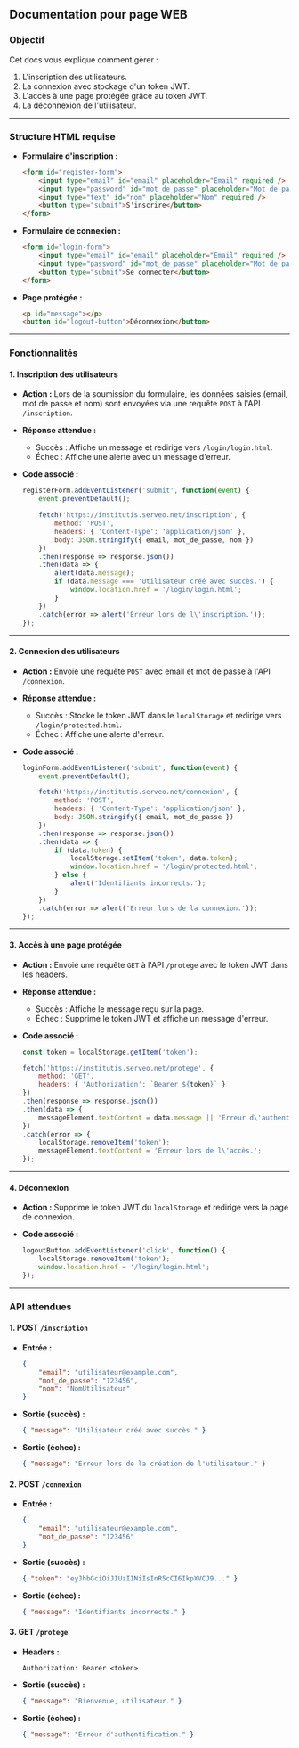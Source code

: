 ## Documentation pour page WEB

### Objectif
Cet docs vous explique comment gèrer :
1. L'inscription des utilisateurs.
2. La connexion avec stockage d'un token JWT.
3. L'accès à une page protégée grâce au token JWT.
4. La déconnexion de l'utilisateur.

---

### Structure HTML requise

- **Formulaire d'inscription :**
  ```html
  <form id="register-form">
      <input type="email" id="email" placeholder="Email" required />
      <input type="password" id="mot_de_passe" placeholder="Mot de passe" required />
      <input type="text" id="nom" placeholder="Nom" required />
      <button type="submit">S'inscrire</button>
  </form>
  ```

- **Formulaire de connexion :**
  ```html
  <form id="login-form">
      <input type="email" id="email" placeholder="Email" required />
      <input type="password" id="mot_de_passe" placeholder="Mot de passe" required />
      <button type="submit">Se connecter</button>
  </form>
  ```

- **Page protégée :**
  ```html
  <p id="message"></p>
  <button id="logout-button">Déconnexion</button>
  ```

---

### Fonctionnalités

#### 1. **Inscription des utilisateurs**
- **Action :** Lors de la soumission du formulaire, les données saisies (email, mot de passe et nom) sont envoyées via une requête `POST` à l'API `/inscription`.
- **Réponse attendue :**
  - Succès : Affiche un message et redirige vers `/login/login.html`.
  - Échec : Affiche une alerte avec un message d'erreur.

- **Code associé :**
  ```javascript
  registerForm.addEventListener('submit', function(event) {
      event.preventDefault();

      fetch('https://institutis.serveo.net/inscription', {
          method: 'POST',
          headers: { 'Content-Type': 'application/json' },
          body: JSON.stringify({ email, mot_de_passe, nom })
      })
      .then(response => response.json())
      .then(data => {
          alert(data.message);
          if (data.message === 'Utilisateur créé avec succès.') {
              window.location.href = '/login/login.html';
          }
      })
      .catch(error => alert('Erreur lors de l\'inscription.'));
  });
  ```

---

#### 2. **Connexion des utilisateurs**
- **Action :** Envoie une requête `POST` avec email et mot de passe à l'API `/connexion`.
- **Réponse attendue :**
  - Succès : Stocke le token JWT dans le `localStorage` et redirige vers `/login/protected.html`.
  - Échec : Affiche une alerte d'erreur.

- **Code associé :**
  ```javascript
  loginForm.addEventListener('submit', function(event) {
      event.preventDefault();

      fetch('https://institutis.serveo.net/connexion', {
          method: 'POST',
          headers: { 'Content-Type': 'application/json' },
          body: JSON.stringify({ email, mot_de_passe })
      })
      .then(response => response.json())
      .then(data => {
          if (data.token) {
              localStorage.setItem('token', data.token);
              window.location.href = '/login/protected.html';
          } else {
              alert('Identifiants incorrects.');
          }
      })
      .catch(error => alert('Erreur lors de la connexion.'));
  });
  ```

---

#### 3. **Accès à une page protégée**
- **Action :** Envoie une requête `GET` à l'API `/protege` avec le token JWT dans les headers.
- **Réponse attendue :**
  - Succès : Affiche le message reçu sur la page.
  - Échec : Supprime le token JWT et affiche un message d'erreur.

- **Code associé :**
  ```javascript
  const token = localStorage.getItem('token');

  fetch('https://institutis.serveo.net/protege', {
      method: 'GET',
      headers: { 'Authorization': `Bearer ${token}` }
  })
  .then(response => response.json())
  .then(data => {
      messageElement.textContent = data.message || 'Erreur d\'authentification.';
  })
  .catch(error => {
      localStorage.removeItem('token');
      messageElement.textContent = 'Erreur lors de l\'accès.';
  });
  ```

---

#### 4. **Déconnexion**
- **Action :** Supprime le token JWT du `localStorage` et redirige vers la page de connexion.

- **Code associé :**
  ```javascript
  logoutButton.addEventListener('click', function() {
      localStorage.removeItem('token');
      window.location.href = '/login/login.html';
  });
  ```

---

### API attendues

#### 1. **POST `/inscription`**
- **Entrée :**
  ```json
  {
      "email": "utilisateur@example.com",
      "mot_de_passe": "123456",
      "nom": "NomUtilisateur"
  }
  ```
- **Sortie (succès) :**
  ```json
  { "message": "Utilisateur créé avec succès." }
  ```
- **Sortie (échec) :**
  ```json
  { "message": "Erreur lors de la création de l'utilisateur." }
  ```

#### 2. **POST `/connexion`**
- **Entrée :**
  ```json
  {
      "email": "utilisateur@example.com",
      "mot_de_passe": "123456"
  }
  ```
- **Sortie (succès) :**
  ```json
  { "token": "eyJhbGciOiJIUzI1NiIsInR5cCI6IkpXVCJ9..." }
  ```
- **Sortie (échec) :**
  ```json
  { "message": "Identifiants incorrects." }
  ```

#### 3. **GET `/protege`**
- **Headers :**
  ```
  Authorization: Bearer <token>
  ```
- **Sortie (succès) :**
  ```json
  { "message": "Bienvenue, utilisateur." }
  ```
- **Sortie (échec) :**
  ```json
  { "message": "Erreur d'authentification." }
  ```
